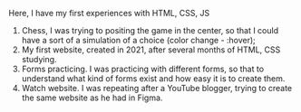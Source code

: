 Here, I have my first experiences with HTML, CSS, JS
1. Chess, I was trying to positing the game in the center, so that I could have a sort of a simulation of a choice (color change - :hover); 
2. My first website, created in 2021, after several months of HTML, CSS studying. 
3. Forms practicing. I was practicing with different forms, so that to understand what kind of forms exist and how easy it is to create them. 
4. Watch website. I was repeating after a YouTube blogger, trying to create the same website as he had in Figma. 
